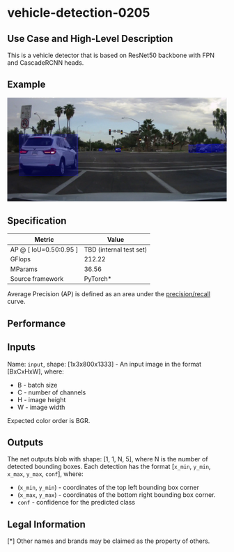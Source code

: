 # vehicle-detection-0205

## Use Case and High-Level Description

This is a vehicle detector that is based on ResNet50
backbone with FPN and CascadeRCNN heads. 

## Example

![](./vehicle-detection-0205.png)

## Specification

| Metric                          | Value                                     |
|---------------------------------|-------------------------------------------|
| AP @ [ IoU=0.50:0.95 ]          | TBD (internal test set)                   |
| GFlops                          | 212.22                                    |
| MParams                         | 36.56                                     |
| Source framework                | PyTorch\*                                 |

Average Precision (AP) is defined as an area under
the [precision/recall](https://en.wikipedia.org/wiki/Precision_and_recall)
curve.

## Performance

## Inputs

Name: `input`, shape: [1x3x800x1333] - An input image in the format [BxCxHxW],
where:

- B - batch size
- C - number of channels
- H - image height
- W - image width

Expected color order is BGR.

## Outputs

The net outputs blob with shape: [1, 1, N, 5], where N is the number of detected
bounding boxes. Each detection has the format
  [`x_min`, `y_min`, `x_max`, `y_max`, `conf`], where:
  - (`x_min`, `y_min`) - coordinates of the top left bounding box corner
  - (`x_max`, `y_max`) - coordinates of the bottom right bounding box corner.
  - `conf` - confidence for the predicted class

## Legal Information
[*] Other names and brands may be claimed as the property of others.
